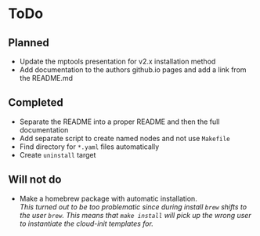 # ToDo

## Planned
- Update the mptools presentation for v2.x installation method
- Add documentation to the authors github.io pages and add a link from the README.md

## Completed

- Separate the README into a proper README and then the full documentation
- Add separate script to create named nodes and not use `Makefile`
- Find directory for `*.yaml` files automatically
- Create `uninstall` target

## Will not do

- Make a homebrew package with automatic installation.  
  *This turned out to be too problematic since during install `brew` shifts to the
   user `brew`. This means that `make install`  will pick up the wrong user to
   instantiate the cloud-init templates for.*
